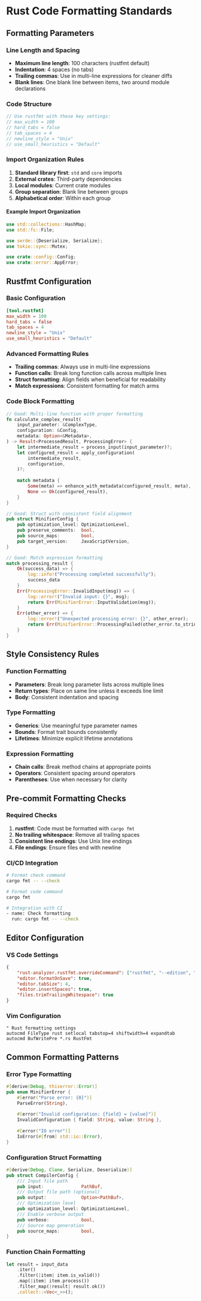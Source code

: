 # Rust Code Formatting Standards

## Formatting Parameters

### Line Length and Spacing
- **Maximum line length**: 100 characters (rustfmt default)
- **Indentation**: 4 spaces (no tabs)
- **Trailing commas**: Use in multi-line expressions for cleaner diffs
- **Blank lines**: One blank line between items, two around module declarations

### Code Structure
```rust
// Use rustfmt with these key settings:
// max_width = 100
// hard_tabs = false
// tab_spaces = 4
// newline_style = "Unix"
// use_small_heuristics = "Default"
```

### Import Organization Rules
1. **Standard library first**: `std` and `core` imports
2. **External crates**: Third-party dependencies
3. **Local modules**: Current crate modules
4. **Group separation**: Blank line between groups
5. **Alphabetical order**: Within each group

#### Example Import Organization
```rust
use std::collections::HashMap;
use std::fs::File;

use serde::{Deserialize, Serialize};
use tokio::sync::Mutex;

use crate::config::Config;
use crate::error::AppError;
```

## Rustfmt Configuration

### Basic Configuration
```toml
[tool.rustfmt]
max_width = 100
hard_tabs = false
tab_spaces = 4
newline_style = "Unix"
use_small_heuristics = "Default"
```

### Advanced Formatting Rules
- **Trailing commas**: Always use in multi-line expressions
- **Function calls**: Break long function calls across multiple lines
- **Struct formatting**: Align fields when beneficial for readability
- **Match expressions**: Consistent formatting for match arms

### Code Block Formatting
```rust
// Good: Multi-line function with proper formatting
fn calculate_complex_result(
    input_parameter: &ComplexType,
    configuration: &Config,
    metadata: Option<&Metadata>,
) -> Result<ProcessedResult, ProcessingError> {
    let intermediate_result = process_input(input_parameter)?;
    let configured_result = apply_configuration(
        intermediate_result,
        configuration,
    )?;
    
    match metadata {
        Some(meta) => enhance_with_metadata(configured_result, meta),
        None => Ok(configured_result),
    }
}

// Good: Struct with consistent field alignment
pub struct MinifierConfig {
    pub optimization_level: OptimizationLevel,
    pub preserve_comments:  bool,
    pub source_maps:        bool,
    pub target_version:     JavaScriptVersion,
}

// Good: Match expression formatting
match processing_result {
    Ok(success_data) => {
        log::info!("Processing completed successfully");
        success_data
    }
    Err(ProcessingError::InvalidInput(msg)) => {
        log::error!("Invalid input: {}", msg);
        return Err(MinifierError::InputValidation(msg));
    }
    Err(other_error) => {
        log::error!("Unexpected processing error: {}", other_error);
        return Err(MinifierError::ProcessingFailed(other_error.to_string()));
    }
}
```

## Style Consistency Rules

### Function Formatting
- **Parameters**: Break long parameter lists across multiple lines
- **Return types**: Place on same line unless it exceeds line limit
- **Body**: Consistent indentation and spacing

### Type Formatting
- **Generics**: Use meaningful type parameter names
- **Bounds**: Format trait bounds consistently
- **Lifetimes**: Minimize explicit lifetime annotations

### Expression Formatting
- **Chain calls**: Break method chains at appropriate points
- **Operators**: Consistent spacing around operators
- **Parentheses**: Use when necessary for clarity

## Pre-commit Formatting Checks

### Required Checks
1. **rustfmt**: Code must be formatted with `cargo fmt`
2. **No trailing whitespace**: Remove all trailing spaces
3. **Consistent line endings**: Use Unix line endings
4. **File endings**: Ensure files end with newline

### CI/CD Integration
```bash
# Format check command
cargo fmt -- --check

# Format code command
cargo fmt

# Integration with CI
- name: Check formatting
  run: cargo fmt -- --check
```

## Editor Configuration

### VS Code Settings
```json
{
    "rust-analyzer.rustfmt.overrideCommand": ["rustfmt", "--edition", "2021"],
    "editor.formatOnSave": true,
    "editor.tabSize": 4,
    "editor.insertSpaces": true,
    "files.trimTrailingWhitespace": true
}
```

### Vim Configuration
```vim
" Rust formatting settings
autocmd FileType rust setlocal tabstop=4 shiftwidth=4 expandtab
autocmd BufWritePre *.rs RustFmt
```

## Common Formatting Patterns

### Error Type Formatting
```rust
#[derive(Debug, thiserror::Error)]
pub enum MinifierError {
    #[error("Parse error: {0}")]
    ParseError(String),
    
    #[error("Invalid configuration: {field} = {value}")]
    InvalidConfiguration { field: String, value: String },
    
    #[error("IO error")]
    IoError(#[from] std::io::Error),
}
```

### Configuration Struct Formatting
```rust
#[derive(Debug, Clone, Serialize, Deserialize)]
pub struct CompilerConfig {
    /// Input file path
    pub input:              PathBuf,
    /// Output file path (optional)
    pub output:             Option<PathBuf>,
    /// Optimization level
    pub optimization_level: OptimizationLevel,
    /// Enable verbose output
    pub verbose:            bool,
    /// Source map generation
    pub source_maps:        bool,
}
```

### Function Chain Formatting
```rust
let result = input_data
    .iter()
    .filter(|item| item.is_valid())
    .map(|item| item.process())
    .filter_map(|result| result.ok())
    .collect::<Vec<_>>();
```